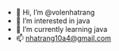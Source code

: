 - 👋 Hi, I’m @volenhatrang
- 👀 I’m interested in java
- 🌱 I’m currently learning java
- 📫 nhatrang10a4@gmail.com

<!---
volenhatrang/volenhatrang is a ✨ special ✨ repository because its `README.md` (this file) appears on your GitHub profile.
You can click the Preview link to take a look at your changes.
--->
